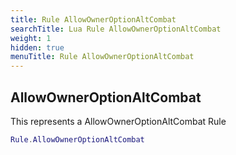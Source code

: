 ```yaml
---
title: Rule AllowOwnerOptionAltCombat
searchTitle: Lua Rule AllowOwnerOptionAltCombat
weight: 1
hidden: true
menuTitle: Rule AllowOwnerOptionAltCombat
---
```

## AllowOwnerOptionAltCombat

This represents a AllowOwnerOptionAltCombat Rule
```lua
Rule.AllowOwnerOptionAltCombat
```